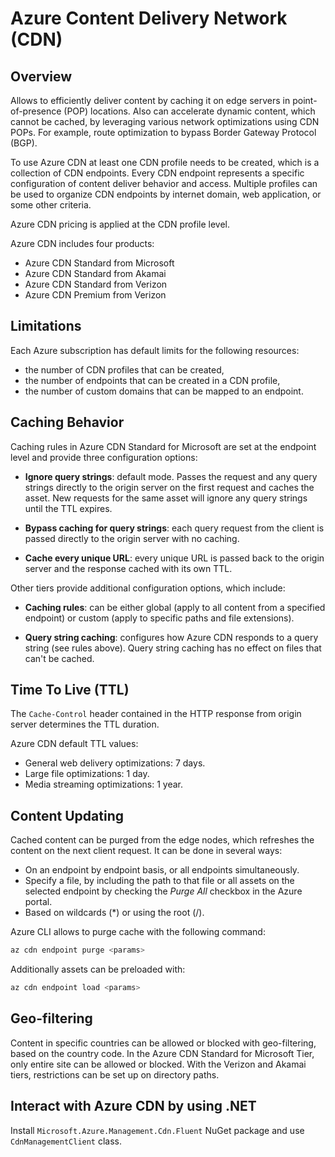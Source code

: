 # Azure Content Delivery Network (CDN)

## Overview

Allows to efficiently deliver content by caching it on edge servers in point-of-presence (POP) locations. Also can accelerate dynamic content, which cannot be cached, by leveraging various network optimizations using CDN POPs. For example, route optimization to bypass Border Gateway Protocol (BGP).

To use Azure CDN at least one CDN profile needs to be created, which is a collection of CDN endpoints. Every CDN endpoint represents a specific configuration of content deliver behavior and access. Multiple profiles can be used to organize CDN endpoints by internet domain, web application, or some other criteria.

Azure CDN pricing is applied at the CDN profile level.

Azure CDN includes four products:

- Azure CDN Standard from Microsoft
- Azure CDN Standard from Akamai
- Azure CDN Standard from Verizon
- Azure CDN Premium from Verizon

## Limitations

Each Azure subscription has default limits for the following resources:

- the number of CDN profiles that can be created,
- the number of endpoints that can be created in a CDN profile,
- the number of custom domains that can be mapped to an endpoint.

## Caching Behavior

Caching rules in Azure CDN Standard for Microsoft are set at the endpoint level and provide three configuration options:

- **Ignore query strings**: default mode. Passes the request and any query strings directly to the origin server on the first request and caches the asset. New requests for the same asset will ignore any query strings until the TTL expires.

- **Bypass caching for query strings**: each query request from the client is passed directly to the origin server with no caching.

- **Cache every unique URL**: every unique URL is passed back to the origin server and the response cached with its own TTL.

Other tiers provide additional configuration options, which include:

- **Caching rules**: can be either global (apply to all content from a specified endpoint) or custom (apply to specific paths and file extensions).

- **Query string caching**: configures how Azure CDN responds to a query string (see rules above). Query string caching has no effect on files that can't be cached.

## Time To Live (TTL)

The `Cache-Control` header contained in the HTTP response from origin server determines the TTL duration.

Azure CDN default TTL values:

- General web delivery optimizations: 7 days.
- Large file optimizations: 1 day.
- Media streaming optimizations: 1 year.

## Content Updating

Cached content can be purged from the edge nodes, which refreshes the content on the next client request. It can be done in several ways:

- On an endpoint by endpoint basis, or all endpoints simultaneously.
- Specify a file, by including the path to that file or all assets on the selected endpoint by checking the *Purge All* checkbox in the Azure portal.
- Based on wildcards (*) or using the root (/).

Azure CLI allows to purge cache with the following command:
```sh
az cdn endpoint purge <params>
```

Additionally assets can be preloaded with:
```sh
az cdn endpoint load <params>
```

## Geo-filtering

Content in specific countries can be allowed or blocked with geo-filtering, based on the country code. In the Azure CDN Standard for Microsoft Tier, only entire site can be allowed or blocked. With the Verizon and Akamai tiers, restrictions can be set up on directory paths.

## Interact with Azure CDN by using .NET

Install `Microsoft.Azure.Management.Cdn.Fluent` NuGet package and use `CdnManagementClient` class.
